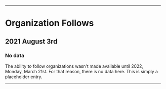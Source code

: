 
***

# Organization Follows

## 2021 August 3rd

### No data

The ability to follow organizations wasn't made available until 2022, Monday, March 21st. For that reason, there is no data here. This is simply a placeholder entry.

***
